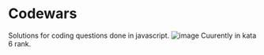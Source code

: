 # Codewars

Solutions for coding questions done in javascript.
![image](https://user-images.githubusercontent.com/32710010/226110117-d558b8cc-fad1-494f-9671-70a5e58f5eef.png)
Cuurently in kata 6 rank.
